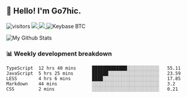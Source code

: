 ## 👋 Hello! I'm Go7hic.

 ![visitors](https://visitor-badge.glitch.me/badge?page_id=Go7hic.Go7hic)
 <a href="https://twitter.com/Go7hic">
    <img src="https://img.shields.io/badge/-@Go7hic-1ca0f1?style=flat-square&labelColor=1ca0f1&logo=twitter&logoColor=white&link=https://twitter.com/Go7hic">
   <a/>
   <a href="mailto:gtfx0209@gmail.com">
    <img src="https://img.shields.io/badge/-gtfx0209@gmail.com-c14438?style=flat-square&logo=Gmail&logoColor=white&link=mailto:gtfx0209@gmail.com">
   <a/>
    ![Keybase BTC](https://img.shields.io/keybase/btc/Go7hic)
 <!--
🔭 I’m currently working
🌱 I’m currently learning
💬 Ask me about 
📫 How to reach me: 
⚡ Fun fact: 
-->

![My Github Stats](https://github-readme-stats.vercel.app/api?username=Go7hic&show_icons=true)



### 📊 Weekly development breakdown
<!--START_SECTION:waka-->
```text
TypeScript  12 hrs 40 mins      █████████████░░░░░░░░░░░░   55.11 
JavaScript  5 hrs 25 mins       ██████░░░░░░░░░░░░░░░░░░░   23.59 
LESS        4 hrs 6 mins        ████░░░░░░░░░░░░░░░░░░░░░   17.85 
Markdown    44 mins             ░░░░░░░░░░░░░░░░░░░░░░░░░   3.2 
CSS         2 mins              ░░░░░░░░░░░░░░░░░░░░░░░░░   0.21
```
<!--END_SECTION:waka-->

